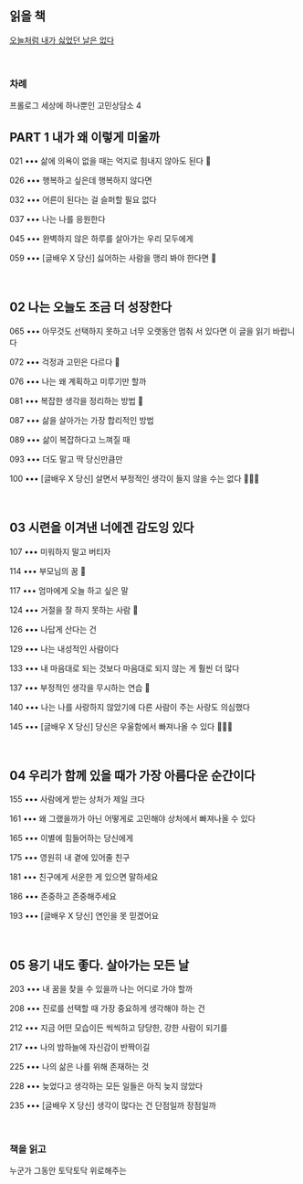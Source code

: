 
## 읽을 책 

[오늘처럼 내가 싫었던 날은 없다](http://www.kyobobook.co.kr/product/detailViewKor.laf?mallGb=KOR&ejkGb=KOR&barcode=9788950976514)

<br>

### 차례

프롤로그 세상에 하나뿐인 고민상담소 4

## PART 1 내가 왜 이렇게 미울까

021 ••• 삶에 의욕이 없을 때는 억지로 힘내지 않아도 된다 🌼

026 ••• 행복하고 싶은데 행복하지 않다면

032 ••• 어른이 된다는 걸 슬퍼할 필요 없다 

037 ••• 나는 나를 응원한다

045 ••• 완벽하지 않은 하루를 살아가는 우리 모두에게

059 ••• [글배우 X 당신] 싫어하는 사람을 맹리 봐야 한다면 🌼

<br>

## 02 나는 오늘도 조금 더 성장한다

065 ••• 아무것도 선택하지 못하고 너무 오랫동안 멈춰 서 있다면 이 글을 읽기 바랍니다

072 ••• 걱정과 고민은 다르다 🌼

076 ••• 나는 왜 계획하고 미루기만 할까

081 ••• 복잡한 생각을 정리하는 방법 🌼

087 ••• 삶을 살아가는 가장 합리적인 방법

089 ••• 삶이 복잡하다고 느껴질 때

093 ••• 더도 말고 딱 당신만큼만

100 ••• [글배우 X 당신] 살면서 부정적인 생각이 들지 않을 수는 없다 🌼🌼🌼

<br>

## 03 시련을 이겨낸 너에겐 감도잉 있다

107 ••• 미워하지 말고 버티자

114 ••• 부모님의 꿈 🌼

117 ••• 엄마에게 오늘 하고 싶은 말

124 ••• 거절을 잘 하지 못하는 사람 🌼

126 ••• 나답게 산다는 건

129 ••• 나는 내성적인 사람이다

133 ••• 내 마음대로 되는 것보다 마음대로 되지 않는 게 훨씬 더 많다

137 ••• 부정적인 생각을 무시하는 연습 🌼

140 ••• 나는 나를 사랑하지 않았기에 다른 사람이 주는 사랑도 의심했다

145 ••• [글배우 X 당신] 당신은 우울함에서 빠져나올 수 있다 🌼🌼🌼

<br>

## 04 우리가 함께 있을 때가 가장 아름다운 순간이다

155 ••• 사람에게 받는 상처가 제일 크다

161 ••• 왜 그랬을까가 아닌 어떻게로 고민해야 상처에서 빠져나올 수 있다

165 ••• 이별에 힘들어하는 당신에게

175 ••• 영원히 내 곁에 있어줄 친구

181 ••• 친구에게 서운한 게 있으면 말하세요

186 ••• 존중하고 존중해주세요

193 ••• [글배우 X 당신] 연인을 못 믿겠어요

<br>

## 05 용기 내도 좋다. 살아가는 모든 날

203 ••• 내 꿈을 찾을 수 있을까 나는 어디로 가야 할까

208 ••• 진로를 선택할 때 가장 중요하게 생각해야 하는 건

212 ••• 지금 어떤 모습이든 씩씩하고 당당한, 강한 사람이 되기를

217 ••• 나의 밤하늘에 자신감이 반짝이길

225 ••• 나의 삶은 나를 위해 존재하는 것

228 ••• 늦었다고 생각하는 모든 일들은 아직 늦지 않았다

235 ••• [글배우 X 당신] 생각이 많다는 건 단점일까 장점일까

<br>


### 책을 읽고

누군가 그동안 토닥토닥 위로해주는 
